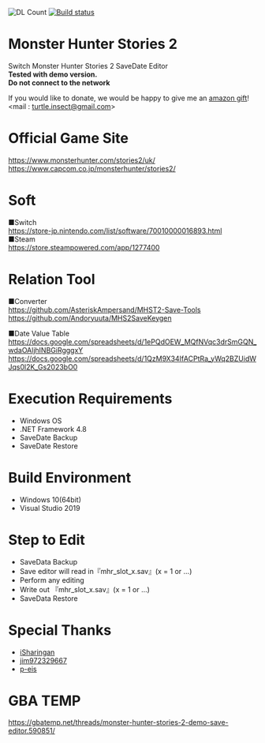 ![DL Count](https://img.shields.io/github/downloads/turtle-insect/MonsterHunterStories2/total.svg)
[![Build status](https://ci.appveyor.com/api/projects/status/mn3omca1bbq8jel9?svg=true)](https://ci.appveyor.com/project/turtle-insect/monsterhunterstories2)

# Monster Hunter Stories 2
Switch Monster Hunter Stories 2 SaveDate Editor  
**Tested with demo version.**  
**Do not connect to the network**

If you would like to donate, we would be happy to give me an [amazon gift](https://www.amazon.co.jp/dp/B004N3APGO)!  
<mail : turtle.insect@gmail.com>


# Official Game Site
https://www.monsterhunter.com/stories2/uk/  
https://www.capcom.co.jp/monsterhunter/stories2/

# Soft
■Switch  
https://store-jp.nintendo.com/list/software/70010000016893.html  
■Steam  
https://store.steampowered.com/app/1277400  

# Relation Tool
■Converter  
https://github.com/AsteriskAmpersand/MHST2-Save-Tools  
https://github.com/Andoryuuta/MHS2SaveKeygen  

■Date Value Table  
https://docs.google.com/spreadsheets/d/1ePQdOEW_MQfNVqc3drSmGQN_wdaOAljhINBGiRgggxY  
https://docs.google.com/spreadsheets/d/1QzM9X34IfACPtRa_yWq2BZUidWJqs0l2K_Gs2023bO0

# Execution Requirements
* Windows OS
* .NET Framework 4.8
* SaveDate Backup
* SaveDate Restore

# Build Environment
* Windows 10(64bit)
* Visual Studio 2019

# Step to Edit
* SaveData Backup
* Save editor will read in『mhr_slot_x.sav』(x = 1 or ...)
* Perform any editing
* Write out 『mhr_slot_x.sav』(x = 1 or ...)
* SaveData Restore

# Special Thanks
* [iSharingan](https://github.com/iSharingan)
* [jim972329667](https://github.com/jim972329667)
* [p-eis](https://github.com/p-eis)

# GBA TEMP
https://gbatemp.net/threads/monster-hunter-stories-2-demo-save-editor.590851/
